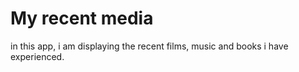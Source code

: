 # My recent media

in this app, i am displaying the recent films, music and books i have experienced.
